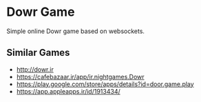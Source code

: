 # Dowr Game

Simple online Dowr game based on websockets.

## Similar Games

- http://dowr.ir
- https://cafebazaar.ir/app/ir.nightgames.Dowr
- https://play.google.com/store/apps/details?id=door.game.play
- https://app.appleapps.ir/id/1913434/
